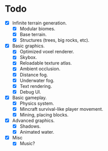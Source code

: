 # Todo

- [x] Infinite terrain generation.
  - [x] Modular biomes.
  - [x] Base terrain.
  - [x] Structures (trees, big rocks, etc).
- [x] Basic graphics.
  - [x] Optimized voxel renderer.
  - [x] Skybox.
  - [x] Reloadable texture atlas.
  - [x] Ambient occlusion.
  - [x] Distance fog.
  - [x] Underwater fog.
  - [x] Text rendering.
  - [x] Debug UI.
- [x] Basic gameplay.
  - [x] Physics system.
  - [x] Mincraft survival-like player movement.
  - [x] Mining, placing blocks.
- [x] Advanced graphics.
  - [x] Shadows.
  - [x] Animated water.
- [x] Misc
  - [x] Music?
